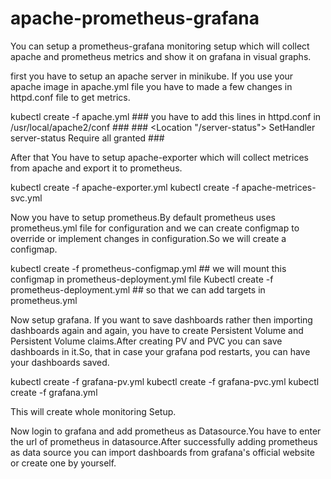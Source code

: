 # apache-prometheus-grafana

You can setup a prometheus-grafana monitoring setup which will collect apache and prometheus metrics and show it on grafana in visual graphs.

first you have to setup an apache server in minikube. If you use your apache image in apache.yml file you have to made a few changes in httpd.conf
file to get metrics.

kubectl create -f apache.yml          ### you have to add this lines in httpd.conf in /usr/local/apache2/conf ###
                                           ###
                                           <Location "/server-status">
                                               SetHandler server-status 
                                               Require all granted
                                           </Location>
                                           ###


After that You have to setup apache-exporter which will collect metrices from apache and export it to prometheus.

kubectl create -f apache-exporter.yml
kubectl create -f apache-metrices-svc.yml

Now you have to setup prometheus.By default prometheus uses prometheus.yml file for configuration and we can create configmap to override
or implement changes in configuration.So we will create a configmap.

kubectl create -f prometheus-configmap.yml          ## we will mount this configmap in prometheus-deployment.yml file                                       Kubectl create -f prometheus-deployment.yml         ##  so that we can add targets in prometheus.yml

Now setup grafana. If you want to save dashboards rather then importing dashboards again and again, you have to create Persistent Volume and 
Persistent Volume claims.After creating PV and PVC you can save dashboards in it.So, that in case your grafana pod restarts, you can have your 
dashboards saved.

kubectl create -f grafana-pv.yml
kubectl create -f grafana-pvc.yml
kubectl create -f grafana.yml

This will create whole monitoring Setup.

Now login to grafana and add prometheus as Datasource.You have to enter the url of prometheus in datasource.After successfully adding prometheus as 
data source you can import dashboards from grafana's official website or create one by yourself.
